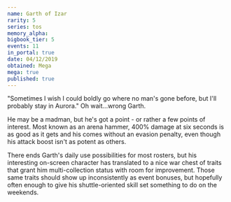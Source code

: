 ```yaml
---
name: Garth of Izar
rarity: 5
series: tos
memory_alpha:
bigbook_tier: 5
events: 11
in_portal: true
date: 04/12/2019
obtained: Mega
mega: true
published: true
---
```


"Sometimes I wish I could boldly go where no man's gone before, but I'll probably stay in Aurora." Oh wait...wrong Garth. 

He may be a madman, but he's got a point - or rather a few points of interest. Most known as an arena hammer, 400% damage at six seconds is as good as it gets and his comes without an evasion penalty, even though his attack boost isn't as potent as others.

There ends Garth's daily use possibilities for most rosters, but his interesting on-screen character has translated to a nice war chest of traits that grant him multi-collection status with room for improvement. Those same traits should show up inconsistently as event bonuses, but hopefully often enough to give his shuttle-oriented skill set something to do on the weekends.

